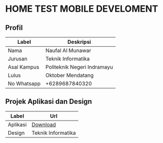 # HOME TEST MOBILE DEVELOMENT

## Profil

| Label | Deskripsi |
|------------|-----------|
|Nama|Naufal Al Munawar|
|Jurusan|Teknik Informatika|
|Asal Kampus|Politeknik Negeri Indramayu|
|Lulus|Oktober Mendatang|
|No Whatsapp|+6289687840320|

## Projek Aplikasi dan Design

| Label | Url |
|------------|-----------|
|Aplikasi|<a href="/">Download</a>|
|Design|Teknik Informatika|
